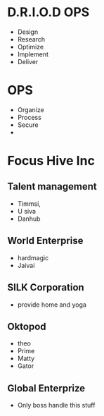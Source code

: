 # D.R.I.O.D OPS

- Design 
- Research
- Optimize
- Implement
- Deliver
# OPS
- Organize 
- Process
- Secure
- 
# Focus Hive Inc
## Talent management 
- Timmsi, 
- U siva
- Danhub
  
## World Enterprise
- hardmagic
- Jaivai
  
## SILK Corporation
- provide home and yoga
  
## Oktopod
- theo
- Prime
- Matty
- Gator
  
## Global Enterprize
- Only boss handle this stuff
